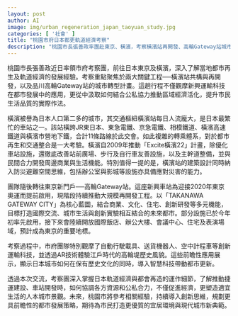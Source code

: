 ```yaml
---
layout: post
author: AI
image: img/urban_regeneration_japan_taoyuan_study.jpg
categories: [ '社會' ]
title: "桃園市府日本都更軌道經濟考察"
description: "桃園市長張善政率團赴東京、橫濱，考察橫濱站再開發、高輪Gateway站城市轉型等案例，實地觀摩新興運輸科技與公私協力推動都市活化，借鏡日本經驗規劃桃園前瞻城市發展。"
---
```

桃園市長張善政近日率領市府考察團，前往日本東京及橫濱，深入了解當地都市再生及軌道經濟的發展經驗。考察重點聚焦於兩大關鍵工程──橫濱站共構與再開發，以及品川高輪Gateway站的城市轉型計畫。這趟行程不僅觀摩新興運輸科技在都市發展中的應用，更從中汲取如何結合公私協力推動區域經濟活化，提升市民生活品質的實際作法。

橫濱被譽為日本人口第二多的城市，其交通樞紐橫濱站每日人流龐大，是日本最繁忙的車站之一。該站橫跨JR東日本、東急電鐵、京急電鐵、相模鐵道、橫濱高速鐵道與橫濱市營地下鐵，合計11條路線於此交會。如此複雜的轉乘體系，對於都市再生和交通整合是一大考驗。橫濱自2009年推動「Excite橫濱22」計畫，除優化車站設施，還徹底改善站前廣場、步行及自行車友善設施，以及主幹道整備，並與民間合力開發周邊商業與生活機能。特別值得一提的是，橫濱站的建築設計同時納入防災避難空間思維，包括辦公室與影城等設施亦具備應對災害的能力。

團隊隨後轉往東京新門戶──高輪Gateway站。這座新興車站為迎接2020年東京奧運而提前啟用，現階段持續推動大規模再開發工程。以「TAKANAWA GATEWAY CITY」為核心藍圖，結合商業、文化、住宅、創新研發等多元機能，目標打造國際交流、城市生活與創新實驗相互結合的未來都市。部分設施已於今年初率先啟用，接下來會陸續開放國際飯店、辦公大樓、會議中心、住宅及表演場域，預計成為東京的重要地標。

考察過程中，市府團隊特別觀摩了自動行駛載具、送貨機器人、空中計程車等創新運輸科技，並透過AR技術體驗江戶時代的高輪堤歷史風貌。這些前瞻性應用展示，顯示日本城市如何在保有歷史文化的同時，導入智慧科技帶動都市更新。

透過本次交流，考察團深入掌握日本軌道經濟與都會再造的運作細節，了解推動捷運建設、車站開發時，如何協調各方資源和公私合力，不僅促進經濟，更塑造適宜生活的人本城市景觀。未來，桃園市將參考相關經驗，持續導入創新思維，規劃更具前瞻性的都市發展策略，期待為市民打造更優質的宜居環境與現代城市新典範。